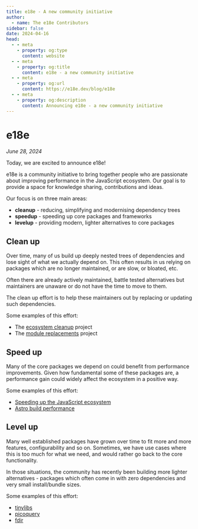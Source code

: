 ```yaml
---
title: e18e - A new community initiative
author:
  - name: The e18e Contributors
sidebar: false
date: 2024-04-16
head:
  - - meta
    - property: og:type
      content: website
  - - meta
    - property: og:title
      content: e18e - a new community initiative
  - - meta
    - property: og:url
      content: https://e18e.dev/blog/e18e
  - - meta
    - property: og:description
      content: Announcing e18e - a new community initiative
---
```


# e18e

_June 28, 2024_

Today, we are excited to announce e18e!

e18e is a community initiative to bring together people who are passionate
about improving performance in the JavaScript ecosystem. Our goal is to provide
a space for knowledge sharing, contributions and ideas.

Our focus is on three main areas:

- **cleanup** - reducing, simplifying and modernising dependency trees
- **speedup** - speeding up core packages and frameworks
- **levelup** - providing modern, lighter alternatives to core packages

## Clean up

Over time, many of us build up deeply nested trees of dependencies and lose
sight of what we actually depend on. This often results in us relying on
packages which are no longer maintained, or are slow, or bloated, etc.

Often there are already actively maintained, battle tested alternatives but
maintainers are unaware or do not have the time to move to them.

The clean up effort is to help these maintainers out by replacing or
updating such dependencies.

Some examples of this effort:

- The [ecosystem cleanup](https://github.com/43081j/ecosystem-cleanup) project
- The [module replacements](https://github.com/bcomnes/npm-run-all2) project

## Speed up

Many of the core packages we depend on could benefit from performance
improvements. Given how fundamental some of these packages are, a performance
gain could widely affect the ecosystem in a positive way.

Some examples of this effort:

- [Speeding up the JavaScript ecosystem](https://marvinh.dev/blog/speeding-up-javascript-ecosystem/)
- [Astro build performance](https://gist.github.com/bluwy/05882ffa8b02178c2a9898d47c04bd5c)

## Level up

Many well established packages have grown over time to fit more and more
features, configurability and so on. Sometimes, we have use cases where this
is too much for what we need, and would rather go back to the core
functionality.

In those situations, the community has recently been building more lighter
alternatives - packages which often come in with zero dependencies and very
small install/bundle sizes.

Some examples of this effort:

- [tinylibs](https://tinylibs.github.io/)
- [picoquery](https://github.com/43081j/picoquery)
- [fdir](https://github.com/thecodrr/fdir/)
